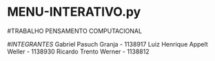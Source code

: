 # MENU-INTERATIVO.py

#TRABALHO PENSAMENTO COMPUTACIONAL

#*INTEGRANTES*
Gabriel Pasuch Granja - 1138917
Luiz Henrique Appelt Weller - 1138930
Ricardo Trento Werner - 1138812
